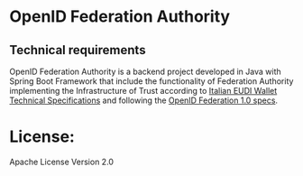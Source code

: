 # OpenID Federation Authority

## Technical requirements
OpenID Federation Authority is a backend project developed in Java with Spring Boot Framework that include the functionality of Federation Authority implementing the Infrastructure of Trust according to [Italian EUDI Wallet Technical Specifications](https://italia.github.io/eudi-wallet-it-docs/v0.7.0/en/trust.html) and following the [OpenID Federation 1.0 specs](https://openid.net/specs/openid-federation-1_0.html).

# License: 
Apache License Version 2.0

